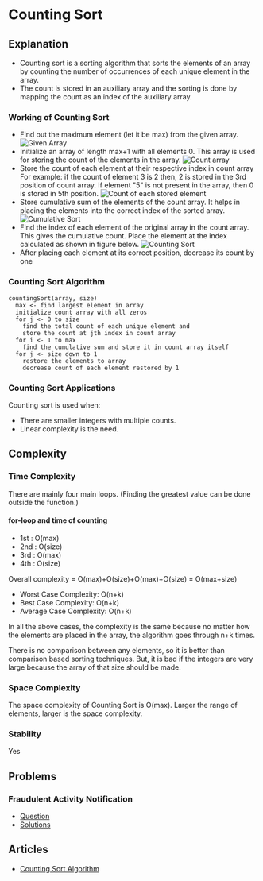 # Counting Sort

## Explanation

- Counting sort is a sorting algorithm that sorts the elements of an array by counting the number of occurrences of each unique element in the array.
- The count is stored in an auxiliary array and the sorting is done by mapping the count as an index of the auxiliary array.

### Working of Counting Sort

- Find out the maximum element (let it be max) from the given array.
  ![Given Array](https://cdn.programiz.com/cdn/farfuture/_iojSNQFxCvNdbdPPmMVCJZxGFTS0TOZRIt1E4Wte0Y/mtime:1582112622/sites/tutorial2program/files/Counting-sort-0_0.png)
- Initialize an array of length max+1 with all elements 0. This array is used for storing the count of the elements in the array.
  ![Count array](https://cdn.programiz.com/cdn/farfuture/bRDNfPQG8lie6m7EFXVqPj8w6RzkRhM34XNaAoG2dCs/mtime:1582112622/sites/tutorial2program/files/Counting-sort-1.png)
- Store the count of each element at their respective index in count array
  For example: if the count of element 3 is 2 then, 2 is stored in the 3rd position of count array. If element "5" is not present in the array, then 0 is stored in 5th position.
  ![Count of each stored element](https://cdn.programiz.com/cdn/farfuture/CIyC1Lkj5JFln_hjy8U1acmUZ4JST__v4bQBvPcnOkk/mtime:1582112622/sites/tutorial2program/files/Counting-sort-2.png)
- Store cumulative sum of the elements of the count array. It helps in placing the elements into the correct index of the sorted array.
  ![Cumulative Sort](https://cdn.programiz.com/cdn/farfuture/6A5S6vY-KsapHcyBjGgLNrp-58NRdyGDeVXspSzUbwM/mtime:1582112622/sites/tutorial2program/files/Counting-sort-3.png)
- Find the index of each element of the original array in the count array. This gives the cumulative count. Place the element at the index calculated as shown in figure below.
  ![Counting Sort](https://cdn.programiz.com/cdn/farfuture/tcfjQdeYwL_jETOCPZxNjIXbysRrb7MaG6PwO2MzHnM/mtime:1582112622/sites/tutorial2program/files/Counting-sort-4_1.png)
- After placing each element at its correct position, decrease its count by one

### Counting Sort Algorithm

```
countingSort(array, size)
  max <- find largest element in array
  initialize count array with all zeros
  for j <- 0 to size
    find the total count of each unique element and
    store the count at jth index in count array
  for i <- 1 to max
    find the cumulative sum and store it in count array itself
  for j <- size down to 1
    restore the elements to array
    decrease count of each element restored by 1
```

### Counting Sort Applications

Counting sort is used when:

- There are smaller integers with multiple counts.
- Linear complexity is the need.

## Complexity

### Time Complexity

There are mainly four main loops. (Finding the greatest value can be done outside the function.)

#### for-loop and time of counting

- 1st : O(max)
- 2nd : O(size)
- 3rd : O(max)
- 4th : O(size)

Overall complexity = O(max)+O(size)+O(max)+O(size) = O(max+size)

- Worst Case Complexity: O(n+k)
- Best Case Complexity: O(n+k)
- Average Case Complexity: O(n+k)

In all the above cases, the complexity is the same because no matter how the elements are placed in the array, the algorithm goes through n+k times.

There is no comparison between any elements, so it is better than comparison based sorting techniques. But, it is bad if the integers are very large because the array of that size should be made.

### Space Complexity

The space complexity of Counting Sort is O(max). Larger the range of elements, larger is the space complexity.

### Stability

Yes

## Problems

### Fraudulent Activity Notification

- [Question](https://www.hackerrank.com/challenges/fraudulent-activity-notifications/problem?isFullScreen=true&h_l=interview&playlist_slugs%5B%5D=interview-preparation-kit&playlist_slugs%5B%5D=sorting)
- [Solutions](../../CompetitiveProgramming/Sorting/FraudulentActivityNotification/mergeSortCountingInversions.py)

## Articles

- [Counting Sort Algorithm](https://www.programiz.com/dsa/counting-sort)
